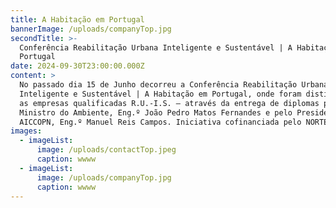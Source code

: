 ```yaml
---
title: A Habitação em Portugal
bannerImage: /uploads/companyTop.jpg
secondTitle: >-
  Conferência Reabilitação Urbana Inteligente e Sustentável | A Habitação em
  Portugal
date: 2024-09-30T23:00:00.000Z
content: >
  No passado dia 15 de Junho decorreu a Conferência Reabilitação Urbana
  Inteligente e Sustentável | A Habitação em Portugal, onde foram distinguidas
  as empresas qualificadas R.U.-I.S. – através da entrega de diplomas pelo
  Ministro do Ambiente, Eng.º João Pedro Matos Fernandes e pelo Presidente da
  AICCOPN, Eng.º Manuel Reis Campos. Iniciativa cofinanciada pelo NORTE2020.
images:
  - imageList:
      image: /uploads/contactTop.jpeg
      caption: wwww
  - imageList:
      image: /uploads/companyTop.jpg
      caption: wwww
---
```


